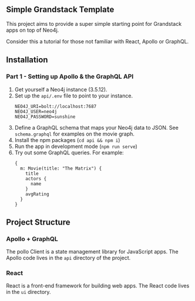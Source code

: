 ## Simple Grandstack Template
This project aims to provide a super simple starting point for Grandstack apps on top of Neo4j.

Consider this a tutorial for those not familiar with React, Apollo or GraphQL.



## Installation

### Part 1 - Setting up Apollo & the GraphQL API

1. Get yourself a Neo4j instance (3.5.12).
2. Set up the `api/.env` file to point to your instance.
    ```
    NEO4J_URI=bolt://localhost:7687
    NEO4J_USER=neo4j
    NEO4J_PASSWORD=sunshine 
    ```
3. Define a GraphQL schema that maps your Neo4j data to JSON. See `schema.graphql` for examples on the movie graph.
4. Install the npm packages (`cd api && npm i`)
5. Run the app in development mode (`npm run serve`)
6. Try out some GraphQL queries. For example:
    ```
    {
      m: Movie(title: "The Matrix") {
        title
        actors {
          name
        }
        avgRating
      }
    }
    ```
   
## Project Structure

### Apollo + GraphQL
The pollo Client is a state management library for JavaScript apps. The Apollo code lives in the `api` directory of the project.

### React
React is a front-end framework for building web apps.
The React code lives in the `ui` directory.

